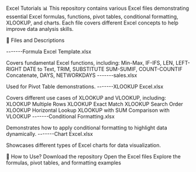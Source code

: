 Excel Tutorials 📊
This repository contains various Excel files demonstrating essential Excel formulas, functions, pivot tables, conditional formatting, XLOOKUP, and charts. Each file covers different Excel concepts to help improve data analysis skills.

📂 Files and Descriptions

-------Formula Excel Template.xlsx

Covers fundamental Excel functions, including:
Min-Max, IF-IFS, LEN, LEFT-RIGHT
DATE to Text, TRIM, SUBSTITUTE
SUM-SUMIF, COUNT-COUNTIF
Concatenate, DAYS, NETWORKDAYS
-------sales.xlsx

Used for Pivot Table demonstrations.
-------XLOOKUP Excel.xlsx

Covers different use cases of XLOOKUP and VLOOKUP, including:
XLOOKUP Multiple Rows
XLOOKUP Exact Match
XLOOKUP Search Order
XLOOKUP Horizontal Lookup
XLOOKUP with SUM
Comparison with VLOOKUP
-------Conditional Formatting.xlsx

Demonstrates how to apply conditional formatting to highlight data dynamically.
-------Chart Excel.xlsx

Showcases different types of Excel charts for data visualization.


📌 How to Use?
Download the repository
Open the Excel files
Explore the formulas, pivot tables, and formatting examples
